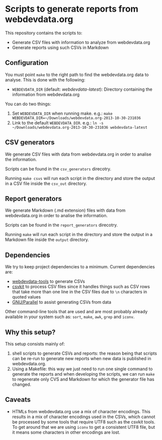 # Scripts to generate reports from webdevdata.org

This repository contains the scripts to:
 * Generate CSV files with information to analyze from webdevdata.org
 * Generate reports using such CSVs in Markdown

## Configuration

You must point ```make``` to the right path to find the webdevdata.org
data to analyse. This is done with the following:

 * ```WEBDEVDATA_DIR``` (default: _webdevdata-latest_): Directory
   containing the information from webdevdata.org

You can do two things:

 1. Set ```WEBDEVDATA_DIR``` when running make. e.g.: ```make
    WEBDEVDATA_DIR=~/Downloads/webdevdata.org-2013-10-30-231036```
 2. Link to the default ```WEBDEVDATA_DIR```. e.g.: ```ln -s
    ~/Downloads/webdevdata.org-2013-10-30-231036 webdevdata-latest```

## CSV generators

We generate CSV files with data from webdevdata.org in order to
analise the information.

Scripts can be found in the ```csv_generators``` direcotry.

Running ```make csvs``` will run each script in the directory and store
the output in a CSV file inside the ```csv_out``` directory.

## Report generators

We generate Markdown (.md extension) files with data from webdevdata.org in
order to analise the information.

Scripts can be found in the ```report_generators``` direcotry.

Running ```make``` will run each script in the directory and store
the output in a Markdown file inside the ```output``` directory.

## Dependencies

We try to keep project dependencies to a minimum. Current dependencies
are:

 * [webdevdata-tools][wdd-tools] to generate CSVs
 * [csvkit][csvkit] to process CSV files since it handles things such as
   CSV rows that take more than one line in the CSV files due to
   ```\n``` characters in quoted values
 * [GNU/Parallel][parallel] to assist generating CSVs from data

Other command-line tools that are used and are most probably already
available in your system such as: ```sort```, ```make```, ```awk```, ```grep```
and ```iconv```.

## Why this setup?

This setup consists mainly of:

 1. shell scripts to generate CSVs and reports: the reason being that
    scripts can be re-run to generate new reports when new data is
    published in webdevdata.org.
 2. Using a Makefile: this way we just need to run one single command to
    generate the reports and when developing the scripts,  we can run
    ```make``` to regenerate only CVS and Markdown for which the generator
    file has changed.

## Caveats

 * HTMLs from webdevdata.org use a mix of character encodings. This
   results in a mix of character encodings used in the CSVs, which
   cannot be processed by some tools that require UTF8 such as
   the csvkit tools. To get around that we are using ```iconv``` to get
   a consistent UTF8 file, but it means some characters in other encodings
   are lost.

[wdd-tools]: http://github.com/webdevdata/webdevdata-tools
[parallel]: http://www.gnu.org/software/parallel/
[csvkit]: http://csvkit.readthedocs.org/en/latest/
